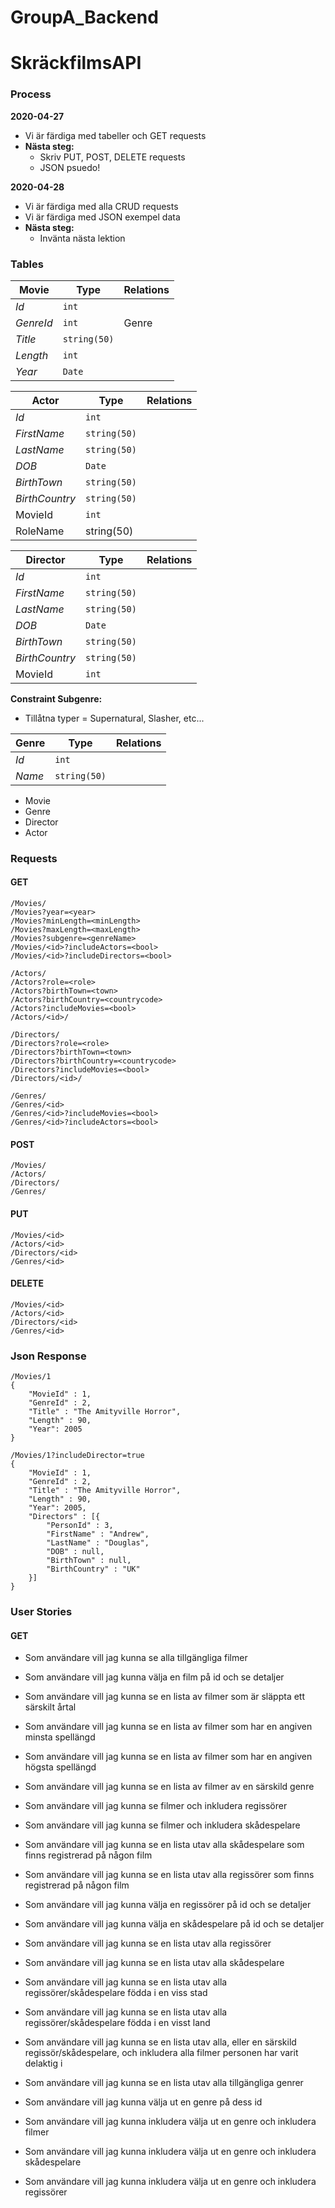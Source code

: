 # GroupA_Backend
# SkräckfilmsAPI



### Process

**2020-04-27** 

* Vi är färdiga med tabeller och GET requests
* **Nästa steg:** 
  * Skriv PUT, POST, DELETE requests 
  * JSON psuedo!

**2020-04-28**

* Vi är färdiga med alla CRUD requests
* Vi är färdiga med JSON exempel data
* **Nästa steg:**
  * Invänta nästa lektion



### Tables

| Movie     | Type         | Relations |
| --------- | ------------ | --------- |
| *Id*      | `int`        |           |
| *GenreId* | `int`        | Genre     |
| *Title*   | `string(50)` |           |
| *Length*  | `int`        |           |
| *Year*    | `Date`       |           |

| Actor          | Type         | Relations |
| -------------- | ------------ | --------- |
| *Id*           | `int`        |           |
| *FirstName*    | `string(50)` |           |
| *LastName*     | `string(50)` |           |
| *DOB*          | `Date`       |           |
| *BirthTown*    | `string(50)` |           |
| *BirthCountry* | `string(50)` |           |
| MovieId        | `int`        |           |
| RoleName       | string(50)   |           |

| Director       | Type         | Relations |
| -------------- | ------------ | --------- |
| *Id*           | `int`        |           |
| *FirstName*    | `string(50)` |           |
| *LastName*     | `string(50)` |           |
| *DOB*          | `Date`       |           |
| *BirthTown*    | `string(50)` |           |
| *BirthCountry* | `string(50)` |           |
| MovieId        | `int`        |           |



**Constraint Subgenre:** 

* Tillåtna typer = Supernatural, Slasher, etc...

| Genre  | Type         | Relations |
| ------ | ------------ | --------- |
| *Id*   | `int`        |           |
| *Name* | `string(50)` |           |

* Movie
* Genre
* Director
* Actor



### Requests

#### GET

```
/Movies/
/Movies?year=<year>
/Movies?minLength=<minLength>
/Movies?maxLength=<maxLength>
/Movies?subgenre=<genreName>
/Movies/<id>?includeActors=<bool>
/Movies/<id>?includeDirectors=<bool>

/Actors/ 
/Actors?role=<role>
/Actors?birthTown=<town>
/Actors?birthCountry=<countrycode>
/Actors?includeMovies=<bool>
/Actors/<id>/

/Directors/ 
/Directors?role=<role>
/Directors?birthTown=<town>
/Directors?birthCountry=<countrycode>
/Directors?includeMovies=<bool>
/Directors/<id>/

/Genres/
/Genres/<id>
/Genres/<id>?includeMovies=<bool>
/Genres/<id>?includeActors=<bool>
```

#### POST

```
/Movies/
/Actors/ 
/Directors/ 
/Genres/
```

#### PUT

```
/Movies/<id>
/Actors/<id>
/Directors/<id>
/Genres/<id>
```

#### DELETE

```
/Movies/<id>
/Actors/<id>
/Directors/<id>
/Genres/<id>
```



### Json Response

```
/Movies/1
{
	"MovieId" : 1,
	"GenreId" : 2,
	"Title" : "The Amityville Horror",
	"Length" : 90, 
	"Year": 2005
}

/Movies/1?includeDirector=true
{
	"MovieId" : 1,
	"GenreId" : 2,
	"Title" : "The Amityville Horror",
	"Length" : 90, 
	"Year": 2005,
	"Directors" : [{
		"PersonId" : 3,
		"FirstName" : "Andrew",
		"LastName" : "Douglas",
		"DOB" : null,
		"BirthTown" : null,
		"BirthCountry" : "UK"
    }]
}
```



### User Stories

#### GET

* Som användare vill jag kunna se alla tillgängliga filmer
* Som användare vill jag kunna välja en film på id och se detaljer
* Som användare vill jag kunna se en lista av filmer som är släppta ett särskilt årtal
* Som användare vill jag kunna se en lista av filmer som har en angiven minsta spellängd
* Som användare vill jag kunna se en lista av filmer som har en angiven högsta spellängd
* Som användare vill jag kunna se en lista av filmer av en särskild genre
* Som användare vill jag kunna se filmer och inkludera regissörer
* Som användare vill jag kunna se filmer och inkludera skådespelare



* Som användare vill jag kunna se en lista utav alla skådespelare som finns registrerad på någon film
* Som användare vill jag kunna se en lista utav alla regissörer som finns registrerad på någon film
* Som användare vill jag kunna välja en regissörer på id och se detaljer
* Som användare vill jag kunna välja en skådespelare på id och se detaljer
* Som användare vill jag kunna se en lista utav alla regissörer
* Som användare vill jag kunna se en lista utav alla skådespelare
* Som användare vill jag kunna se en lista utav alla regissörer/skådespelare födda i en viss stad
* Som användare vill jag kunna se en lista utav alla regissörer/skådespelare födda i en visst land
* Som användare vill jag kunna se en lista utav alla, eller en särskild regissör/skådespelare, och inkludera alla filmer personen har varit delaktig i



* Som användare vill jag kunna se en lista utav alla tillgängliga genrer
* Som användare vill jag kunna välja ut en genre på dess id 
* Som användare vill jag kunna inkludera välja ut en genre och inkludera filmer
* Som användare vill jag kunna inkludera välja ut en genre och inkludera skådespelare
* Som användare vill jag kunna inkludera välja ut en genre och inkludera regissörer

